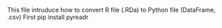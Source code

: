 This file intruduce how to convert R file (.RDa) to Python file (DataFrame, .csv)
First pip install pyreadr
